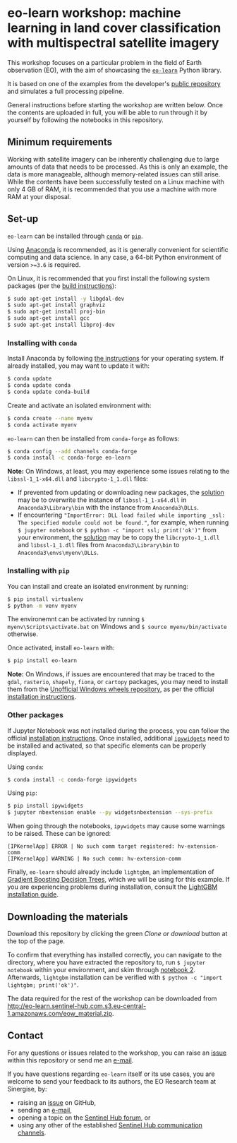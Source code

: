 # eo-learn workshop: machine learning in land cover classification with multispectral satellite imagery

This workshop focuses on a particular problem in the field of Earth observation (EO), with the aim of showcasing the [`eo-learn`](https://eo-learn.readthedocs.io/en/latest/) Python library.

It is based on one of the examples from the developer's [public repository](https://github.com/sentinel-hub/eo-learn/tree/master/examples/land-cover-map) and simulates a full processing pipeline.

General instructions before starting the workshop are written below. Once the contents are uploaded in full, you will be able to run through it by yourself by following the notebooks in this repository.



## Minimum requirements

Working with satellite imagery can be inherently challenging due to large amounts of data that needs to be processed. As this is only an example, the data is more manageable, although memory-related issues can still arise. While the contents have been successfully tested on a Linux machine with only 4 GB of RAM, it is recommended that you use a machine with more RAM at your disposal.



## Set-up

`eo-learn` can be installed through [`conda`](https://anaconda.org/conda-forge/eo-learn) or [`pip`](https://pypi.org/project/eo-learn/).

Using [Anaconda](https://www.anaconda.com/distribution/) is recommended, as it is generally convenient for scientific computing and data science. In any case, a 64-bit Python environment of version `>=3.6` is required.

On Linux, it is recommended that you first install the following system packages (per the [build instructions](https://github.com/sentinel-hub/eo-learn/blob/master/.travis.yml#L12)):
```bash
$ sudo apt-get install -y libgdal-dev
$ sudo apt-get install graphviz
$ sudo apt-get install proj-bin
$ sudo apt-get install gcc
$ sudo apt-get install libproj-dev
```


### Installing with `conda`

Install Anaconda by following [the instructions](https://docs.anaconda.com/anaconda/install/) for your operating system. If already installed, you may want to update it with:
```bash
$ conda update
$ conda update conda
$ conda update conda-build
```

Create and activate an isolated environment with:
```bash
$ conda create --name myenv
$ conda activate myenv
```

`eo-learn` can then be installed from `conda-forge` as follows:


```bash
$ conda config --add channels conda-forge
$ conda install -c conda-forge eo-learn
```

**Note:** On Windows, at least, you may experience some issues relating to the `libssl-1_1-x64.dll` and `libcrypto-1_1.dll` files:
- If prevented from updating or downloading new packages, the [solution](https://github.com/conda/conda/issues/9003#issuecomment-516499958) may be to overwrite the instance of `libssl-1_1-x64.dll` in `Anaconda3\Library\bin` with the instance from `Anaconda3\DLLs`.
- If encountering `"ImportError: DLL load failed while importing _ssl: The specified module could not be found."`, for example, when running `$ jupyter notebook` or `$ python -c "import ssl; print('ok')"` from your environment, the [solution](https://bugs.python.org/issue39344#msg360094) may be to copy the `libcrypto-1_1.dll` and `libssl-1_1.dll` files from `Anaconda3\Library\bin` to `Anaconda3\envs\myenv\DLLs`.


### Installing with `pip`

You can install and create an isolated environment by running:
```bash
$ pip install virtualenv
$ python -m venv myenv
```

The environemnt can be activated by running `$ myenv\Scripts\activate.bat` on Windows and `$ source myenv/bin/activate` otherwise.

Once activated, install `eo-learn` with:
```bash
$ pip install eo-learn
```

**Note:** On Windows, if issues are encountered that may be traced to the `gdal`, `rasterio`, `shapely`, `fiona`, or `cartopy` packages, you may need to install them from the [Unofficial Windows wheels repository](https://www.lfd.uci.edu/~gohlke/pythonlibs/), as per the official [installation instructions](https://eo-learn.readthedocs.io/en/latest/install.html).


### Other packages

If Jupyter Notebook was not installed during the process, you can follow the official [installation instructions](https://jupyter.org/install). Once installed, additional [`ipywidgets`](https://ipywidgets.readthedocs.io/en/stable/user_install.html) need to be installed and activated, so that specific elements can be properly displayed.

Using `conda`:
```bash
$ conda install -c conda-forge ipywidgets
```

Using `pip`:
```bash
$ pip install ipywidgets
$ jupyter nbextension enable --py widgetsnbextension --sys-prefix
```

When going through the notebooks, `ipywidgets` may cause some warnings to be raised. These can be ignored:
```
[IPKernelApp] ERROR | No such comm target registered: hv-extension-comm
[IPKernelApp] WARNING | No such comm: hv-extension-comm
```

Finally, `eo-learn` should already include `lightgbm`, an implementation of [Gradient Boosting Decision Trees](https://papers.nips.cc/paper/6907-lightgbm-a-highly-efficient-gradient-boosting-decision-tree), which we will be using for this example. If you are experiencing problems during installation, consult the [LightGBM installation guide](https://lightgbm.readthedocs.io/en/latest/Installation-Guide.html).



## Downloading the materials

Download this repository by clicking the green *Clone or download* button at the top of the page.

To confirm that everything has installed correctly, you can navigate to the directory, where you have extracted the repository to, run `$ jupyter notebook` within your environment, and skim through [notebook 2](https://github.com/JernejPuc/eo-workshop/blob/master/eow-part-2-eo-learn-basics.ipynb). Afterwards, `lightgbm` installation can be verified with `$ python -c "import lightgbm; print('ok')"`.

The data required for the rest of the workshop can be downloaded from http://eo-learn.sentinel-hub.com.s3.eu-central-1.amazonaws.com/eow_material.zip.



## Contact

For any questions or issues related to the workshop, you can raise an [issue](https://github.com/JernejPuc/eo-workshop/issues) within this repository or send me an [e-mail](mailto:jernej.puc@sinergise.com).

If you have questions regarding `eo-learn` itself or its use cases, you are welcome to send your feedback to its authors, the EO Research team at Sinergise, by:
- raising an [issue](https://github.com/sentinel-hub/eo-learn/issues) on GitHub,
- sending an [e-mail](mailto:eoresearch@sinergise.com),
- opening a topic on the [Sentinel Hub forum](https://forum.sentinel-hub.com/), or
- using any other of the established [Sentinel Hub communication channels](https://sentinel-hub.com/develop/communication-channels).

